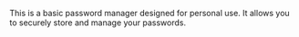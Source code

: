 This is a basic password manager designed for personal use. It allows you to securely store and manage your passwords.
